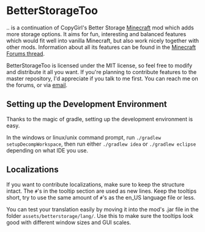 BetterStorageToo
================

.. is a continuation of CopyGirl's Better Storage [Minecraft](http://minecraft.net/) mod which adds more storage options. It aims
for fun, interesting and balanced features which would fit well into vanilla Minecraft,
but also work nicely together with other mods. Information about all its features can be
found in the [Minecraft Forums thread](http://www.minecraftforum.net/topic/1548203-/).

BetterStorageToo is licensed under the MIT license, so feel free to modify and distribute
it all you want. If you're planning to contribute features to the master repository,
I'd appreciate if you talk to me first. You can reach me on the forums, or via
[email](mailto:tehstoneman@gmail.com).

Setting up the Development Environment
--------------------------------------
Thanks to the magic of gradle, setting up the development environment is easy.

In the windows or linux/unix command prompt, run ```./gradlew setupDecompWorkspace```,
then run either ```./gradlew idea``` or ```./gradlew eclipse``` depending on what IDE you use.

Localizations
-------------

If you want to contribute localizations, make sure to keep the structure intact. The
```#```'s in the tooltip section are used as new lines. Keep the tooltips short, try to
use the same amount of ```#```'s as the en_US language file or less.

You can test your translation easily by moving it into the mod's .jar file in the
folder ```assets/betterstorage/lang/```. Use this to make sure the tooltips look good
with different window sizes and GUI scales.
